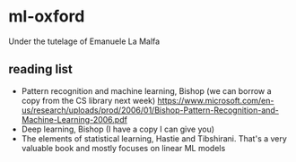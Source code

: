 # ml-oxford
Under the tutelage of Emanuele La Malfa

## reading list
- Pattern recognition and machine learning, Bishop (we can borrow a copy from the CS library next week) https://www.microsoft.com/en-us/research/uploads/prod/2006/01/Bishop-Pattern-Recognition-and-Machine-Learning-2006.pdf
- Deep learning, Bishop (I have a copy I can give you)
- The elements of statistical learning, Hastie and Tibshirani. That's a very valuable book and mostly focuses on linear ML models